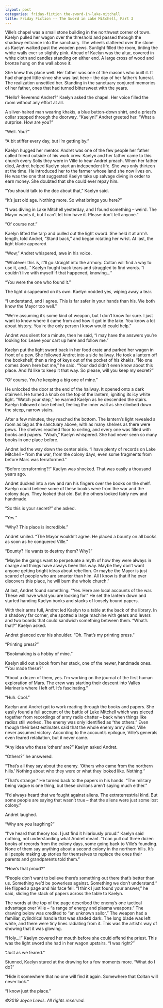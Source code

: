 ```yaml
---
layout: post
categories: friday-fiction the-sword-in-lake-mitchell
title: Friday Fiction -- The Sword in Lake Mitchell, Part 3
---
```


Ville’s chapel was a small stone building in the northwest corner of town. Kaelyn pulled her wagon over the threshold and passed through the shadowy entrance into the sanctuary. The wheels clattered over the stone as Kaelyn walked past the wooden pews. Sunlight filled the room, tinting the white walls ever so slightly pink. Ahead of Kaelyn was the altar, covered in white cloth and candles standing on either end. A large cross of wood and bronze hung on the wall above it.

<!--excerpt-->

She knew this place well. Her father was one of the masons who built it. It had changed little since she was last here – the day of her father’s funeral. The realization unsettled her. Standing in the sanctuary conjured memories of her father, ones that had turned bittersweet with the years.

“Hello? Reverend Andret?” Kaelyn asked the chapel. Her voice filled the room without any effort at all.

A silver-haired man wearing khakis, a blue button-down shirt, and a priest’s collar stepped through the doorway. “Kaelyn!” Andret greeted her. “What a surprise. How are you?”

“Well. You?”

“A bit stiffer every day, but I’m getting by.”

Kaelyn hugged her mentor. Andret was one of the few people her father called friend outside of his work crew. Kaelyn and her father came to this church every Solis they were in Ville to hear Andret preach. When her father died, Andret helped Kaelyn start an independent life. She was only thirteen at the time. He introduced her to the farmer whose land she now lives on. He was the one that suggested Kaelyn take up salvage diving in order to earn money. She doubted that she could ever repay him.

“You should talk to the doc about that,” Kaelyn said.

“It’s just old age. Nothing more. So what brings you here?”

“I was diving in Lake Mitchell yesterday, and I found something – weird. The Mayor wants it, but I can’t let him have it. Please don’t tell anyone.”

“Of course not.”

Kaelyn lifted the tarp and pulled out the light sword. She held it at arm’s length, told Andret, “Stand back,” and began rotating her wrist. At last, the light blade appeared.

“Wow,” Andret whispered, awe in his voice.

“Whatever this is, it’ll go straight into the armory. Coltan will find a way to use it, and…” Kaelyn fought back tears and struggled to find words. “I couldn’t live with myself if that happened, knowing…”

“You were the one who found it.”

The light disappeared on its own. Kaelyn nodded yes, wiping away a tear.

“I understand, and I agree. This is far safer in your hands than his. We both know the Mayor too well.”

“We’re assuming it’s some kind of weapon, but I don’t know for sure. I just want to know where it came from and how it got in the lake. You know a lot about history. You’re the only person I know would could help.”

Andret was silent for a minute, then he said, “I may have the answers you’re looking for. Leave your cart up here and follow me.”

Kaelyn put the light sword back in her food crate and parked her wagon in front of a pew. She followed Andret into a side hallway. He took a lantern off the bookshelf, then a ring of keys out of the pocket of his khakis. “No one comes down here but me,” he said. “Your dad didn’t even know about this place. And I’d like to keep it that way. So please, will you keep my secret?”

“Of course. You’re keeping a big one of mine.”

He unlocked the door at the end of the hallway. It opened onto a dark stairwell. He turned a knob on the top of the lantern, igniting its icy white light. “Watch your step,” he warned Kaelyn as he descended the stairs. Kaelyn followed close behind, feeling the inner wall as she climbed down the steep, narrow stairs.

After a few minutes, they reached the bottom. The lantern’s light revealed a room as big as the sanctuary above, with as many shelves as there were pews. The shelves reached floor to ceiling, and every one was filled with books and papers. “Woah,” Kaelyn whispered. She had never seen so many books in one place before.

Andret led the way down the center aisle. “I have plenty of records on Lake Mitchell – from the war, from the colony days, even some fragments from before Mars was terraformed.”

“Before terraforming?!” Kaelyn was shocked. That was easily a thousand years ago.

Andret ducked into a row and ran his fingers over the books on the shelf. Kaelyn could believe some of these books were from the war and the colony days. They looked that old. But the others looked fairly new and handmade.

“So this is your secret?” she asked.

“Yes.”

“Why? This place is incredible.”

Andret smiled. “The Mayor wouldn’t agree. He placed a bounty on all books as soon as he conquered Ville.”

“Bounty? He wants to destroy them? Why?”

“Maybe the gangs want to perpetuate a myth of how they were always in charge and things have always been this way. Maybe they don’t want anyone getting bright ideas about rebellion. Or maybe the Mayor is just scared of people who are smarter than him. All I know is that if he ever discovers this place, he will burn the whole church.”

At last, Andret found something. “Yes. Here are local accounts of the war. These will have what you are looking for.” He set the lantern down and started handing Kaelyn books and stacks of loosely bound papers.

With their arms full, Andret led Kaelyn to a table at the back of the library. In a shadowy far corner, she spotted a large machine with gears and levers and two boards that could sandwich something between them. “What’s that?” Kaelyn asked.

Andret glanced over his shoulder. “Oh. That’s my printing press.”

“Printing press?”

“Bookmaking is a hobby of mine.”

Kaelyn slid out a book from her stack, one of the newer, handmade ones. “You made these?”

“About a dozen of them, yes. I’m working on the journal of the first human exploration of Mars. The crew was starting their descent into Valles Marineris where I left off. It’s fascinating.”

“Huh. Cool.”

Kaelyn and Andret got to work reading through the books and papers. She easily found a full account of the battle of Lake Mitchell which was pieced together from recordings of army radio chatter – back when things like radios still worked. The enemy was only identified as “the others.” Even though their best estimates said that the whole enemy army died, Ville never assumed victory. According to the account’s epilogue, Ville’s generals even feared retaliation, but it never came.

“Any idea who these ‘others’ are?” Kaelyn asked Andret.

“Others?” he answered.

“That’s all they say about the enemy. ‘Others who came from the northern hills.’ Nothing about who they were or what they looked like. Nothing.”

“That’s strange.” He turned back to the papers in his hands. “The military being vague is one thing, but these civilians aren’t saying much either.”

“I’d always heard that we fought against aliens. The extraterrestrial kind. But some people are saying that wasn’t true – that the aliens were just some lost colony.”

Andret laughed.

“Why are you laughing?”

“I’ve heard that theory too. I just find it hilariously proud.” Kaelyn said nothing, not understanding what Andret meant. “I can pull out three dozen books of records from the colony days, some going back to Ville’s founding. None of them say anything about a second colony in the northern hills. It’s all people making up stories for themselves to replace the ones their parents and grandparents told them.”

“How’s that proud?”

“People don’t want to believe there’s something out there that’s better than us. Something we’d be powerless against. Something we don’t understand.” He flipped a page and his face fell. “I think I just found your answer,” he said, sliding the stack of papers across the table to Kaelyn.

The words at the top of the page described the enemy’s one tactical advantage over Ville – “a range of energy and plasma weapons.” The drawing below was credited to “an unknown sailor.” The weapon had a familiar, cylindrical handle that was shaded dark. The long blade was left white, and there were tiny lines radiating from it. This was the artist’s way of showing that it was glowing.

“Holy…!” Kaelyn covered her mouth before she could offend the priest. This was the light sword she had in her wagon upstairs. “I was right?”

“Just as we feared.”

Stunned, Kaelyn stared at the drawing for a few moments more. “What do I do?”

“Hide it somewhere that no one will find it again. Somewhere that Coltan will never look.”

“I know just the place.”

*&copy;2019 Joyce Lewis. All rights reserved.*
